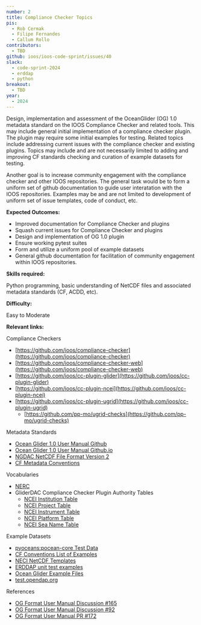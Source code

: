 ```yaml
---
number: 2
title: Compliance Checker Topics
pis:
  - Rob Cermak
  - Filipe Fernandes
  - Callum Rollo
contributors:
  - TBD
github: ioos/ioos-code-sprint/issues/40
slack:
  - code-sprint-2024
  - erddap
  - python
breakout:
  - TBD
year: 
  - 2024
---
```


Design, implementation and assessment of the OceanGlider (OG) 1.0 metadata standard on the IOOS
Compliance Checker and related tools.  This may include general initial implementation of a compliance
checker plugin.  The plugin may require some initial examples for testing.  Related topics include
addressing current issues with the compliance checker and existing plugins.  Topics may include and are
not necessarily limited to adding and improving CF standards checking and curation of example datasets
for testing.  

Another goal is to increase community engagement with the compliance checker and other IOOS repositories.
The general task would be to form a uniform set of github documentation to guide user interatation with
the IOOS repositories.  Examples may be and are not limited to development of uniform set of issue templates,
code of conduct, etc.

**Expected Outcomes:**

 * Improved documentation for Compliance Checker and plugins
 * Squash current issues for Compliance Checker and plugins
 * Design and implementation of OG 1.0 plugin
 * Ensure working pytest suites
 * Form and utilize a uniform pool of example datasets
 * General github documentation for facilitation of community engagement within IOOS repositories.

**Skills required:**

Python programming, basic understanding of NetCDF files and associated metadata standards (CF, ACDD, etc).

**Difficulty:**

Easy to Moderate

**Relevant links:**

Compliance Checkers
 * [https://github.com/ioos/compliance-checker](https://github.com/ioos/compliance-checker)
 * [https://github.com/ioos/compliance-checker-web](https://github.com/ioos/compliance-checker-web)
 * [https://github.com/ioos/cc-plugin-glider](https://github.com/ioos/cc-plugin-glider)
 * [https://github.com/ioos/cc-plugin-ncei](https://github.com/ioos/cc-plugin-ncei)
 * [https://github.com/ioos/cc-plugin-ugrid](https://github.com/ioos/cc-plugin-ugrid)
   * [https://github.com/pp-mo/ugrid-checks](https://github.com/pp-mo/ugrid-checks)

Metadata Standards
 * [Ocean Glider 1.0 User Manual Github](https://github.com/OceanGlidersCommunity/OG-format-user-manual)
 * [Ocean Glider 1.0 User Manual Github.io](https://oceangliderscommunity.github.io/OG-format-user-manual/)
 * [NGDAC NetCDF File Format Version 2](https://ioos.github.io/glider-dac/ngdac-netcdf-file-format-version-2.html)
 * [CF Metadata Conventions](https://cfconventions.org/)

Vocabularies
 * [NERC](https://vocab.nerc.ac.uk/collection/)
 * GliderDAC Compliance Checker Plugin Authority Tables
   * [NCEI Institution Table](https://gliders.ioos.us/ncei_authority_tables/institutions.txt)
   * [NCEI Project Table](https://gliders.ioos.us/ncei_authority_tables/projects.txt)
   * [NCEI Instrument Table](https://gliders.ioos.us/ncei_authority_tables/instrument.txt)
   * [NCEI Platform Table](https://gliders.ioos.us/ncei_authority_tables/platforms.txt)
   * [NCEI Sea Name Table](https://www.ncei.noaa.gov/data/oceans/ncei/vocabulary/seanames.xml)

Example Datasets
 * [pyoceans:pocean-core Test Data](https://github.com/pyoceans/pocean-core/releases/download/2024.04/test_data.zip)
 * [CF Conventions List of Examples](https://cfconventions.org/cf-conventions/cf-conventions.html#List_of_Examples)
 * [NECI NetCDF Templates](https://www.ncei.noaa.gov/netcdf-templates)
 * [ERDDAP unit test examples](https://github.com/ERDDAP/erddapTest)
 * [Ocean Glider Example Files](https://github.com/OceanGlidersCommunity/OG-format-user-manual/tree/main/og_format_examples_files)
 * [test.opendap.org](http://test.opendap.org/)

References
 * [OG Format User Manual Discussion #165](https://github.com/OceanGlidersCommunity/OG-format-user-manual/discussions/165)
 * [OG Format User Manual Discussion #92](https://github.com/OceanGlidersCommunity/OG-format-user-manual/discussions/92)
 * [OG Format User Manual PR #172](https://github.com/OceanGlidersCommunity/OG-format-user-manual/pull/172)
